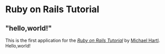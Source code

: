 # Ruby on Rails Tutorial

## "hello,world!"
This is the first application for the
[*Ruby on Rails Tutorial*](https://railstutorial.jp/)
by [Michael Hartl](http://www.michaelhartl.com). Hello,world!
